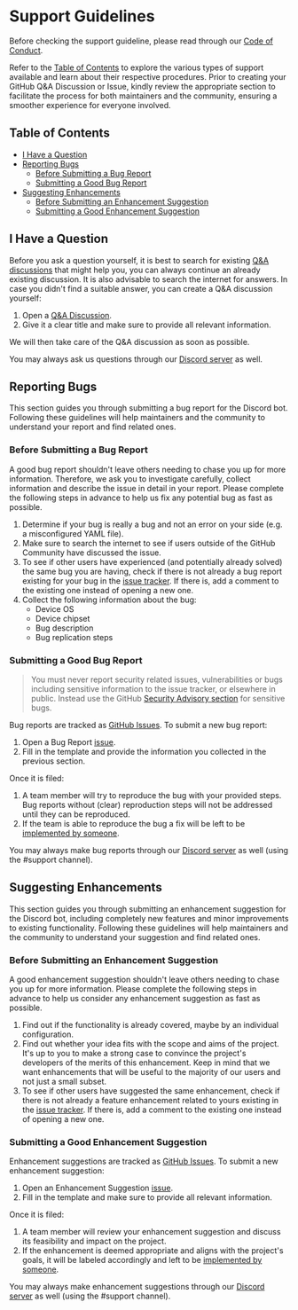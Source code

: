 # Support Guidelines <!-- omit in toc -->

Before checking the support guideline, please read through our [Code of Conduct](https://github.com/paperback-community/discord-bot?tab=coc-ov-file#readme).

Refer to the [Table of Contents](#table-of-contents) to explore the various types of support available and learn about their respective procedures. Prior to creating your GitHub Q&A Discussion or Issue, kindly review the appropriate section to facilitate the process for both maintainers and the community, ensuring a smoother experience for everyone involved.

## Table of Contents <!-- omit in toc -->

-   [I Have a Question](#i-have-a-question)
-   [Reporting Bugs](#reporting-bugs)
    -   [Before Submitting a Bug Report](#before-submitting-a-bug-report)
    -   [Submitting a Good Bug Report](#submitting-a-good-bug-report)
-   [Suggesting Enhancements](#suggesting-enhancements)
    -   [Before Submitting an Enhancement Suggestion](#before-submitting-an-enhancement-suggestion)
    -   [Submitting a Good Enhancement Suggestion](#submitting-a-good-enhancement-suggestion)

## I Have a Question

Before you ask a question yourself, it is best to search for existing [Q&A discussions](https://github.com/paperback-community/discord-bot/discussions/categories/q-a) that might help you, you can always continue an already existing discussion. It is also advisable to search the internet for answers. In case you didn't find a suitable answer, you can create a Q&A discussion yourself:

1. Open a [Q&A Discussion](https://github.com/paperback-community/discord-bot/discussions/new?category=q-a).
2. Give it a clear title and make sure to provide all relevant information.

We will then take care of the Q&A discussion as soon as possible.

You may always ask us questions through our [Discord server](https://discord.gg/netsky-s-basement-965890377896845352) as well.

## Reporting Bugs

This section guides you through submitting a bug report for the Discord bot. Following these guidelines will help maintainers and the community to understand your report and find related ones.

### Before Submitting a Bug Report

A good bug report shouldn't leave others needing to chase you up for more information. Therefore, we ask you to investigate carefully, collect information and describe the issue in detail in your report. Please complete the following steps in advance to help us fix any potential bug as fast as possible.

1. Determine if your bug is really a bug and not an error on your side (e.g. a misconfigured YAML file).
2. Make sure to search the internet to see if users outside of the GitHub Community have discussed the issue.
3. To see if other users have experienced (and potentially already solved) the same bug you are having, check if there is not already a bug report existing for your bug in the [issue tracker](https://github.com/paperback-community/discord-bot/issues?q=is%3Aissue+is%3Aopen+label%3Aunconfirmed-bug+label%3Abug). If there is, add a comment to the existing one instead of opening a new one.
4. Collect the following information about the bug:
    - Device OS
    - Device chipset
    - Bug description
    - Bug replication steps

### Submitting a Good Bug Report

> You must never report security related issues, vulnerabilities or bugs including sensitive information to the issue tracker, or elsewhere in public. Instead use the GitHub [Security Advisory section](https://github.com/paperback-community/discord-bot/security/advisories) for sensitive bugs.

Bug reports are tracked as [GitHub Issues](https://github.com/paperback-community/discord-bot/issues). To submit a new bug report:

1. Open a Bug Report [issue](https://github.com/paperback-community/discord-bot/issues/new?template=bug.yaml).
2. Fill in the template and provide the information you collected in the previous section.

Once it is filed:

1. A team member will try to reproduce the bug with your provided steps. Bug reports without (clear) reproduction steps will not be addressed until they can be reproduced.
2. If the team is able to reproduce the bug a fix will be left to be [implemented by someone](https://github.com/paperback-community/discord-bot/blob/master/.github/CONTRIBUTING.md).

You may always make bug reports through our [Discord server](https://discord.gg/netsky-s-basement-965890377896845352) as well (using the #support channel).

## Suggesting Enhancements

This section guides you through submitting an enhancement suggestion for the Discord bot, including completely new features and minor improvements to existing functionality. Following these guidelines will help maintainers and the community to understand your suggestion and find related ones.

### Before Submitting an Enhancement Suggestion

A good enhancement suggestion shouldn't leave others needing to chase you up for more information. Please complete the following steps in advance to help us consider any enhancement suggestion as fast as possible.

1. Find out if the functionality is already covered, maybe by an individual configuration.
2. Find out whether your idea fits with the scope and aims of the project. It's up to you to make a strong case to convince the project's developers of the merits of this enhancement. Keep in mind that we want enhancements that will be useful to the majority of our users and not just a small subset.
3. To see if other users have suggested the same enhancement, check if there is not already a feature enhancement related to yours existing in the [issue tracker](https://github.com/paperback-community/discord-bot/issues?q=label%3Aenhancement). If there is, add a comment to the existing one instead of opening a new one.

### Submitting a Good Enhancement Suggestion

Enhancement suggestions are tracked as [GitHub Issues](https://github.com/paperback-community/discord-bot/issues). To submit a new enhancement suggestion:

1. Open an Enhancement Suggestion [issue](https://github.com/paperback-community/discord-bot/issues/new?template=enhancement).
2. Fill in the template and make sure to provide all relevant information.

Once it is filed:

1. A team member will review your enhancement suggestion and discuss its feasibility and impact on the project.
2. If the enhancement is deemed appropriate and aligns with the project's goals, it will be labeled accordingly and left to be [implemented by someone](https://github.com/paperback-community/discord-bot/blob/master/.github/CONTRIBUTING.md).

You may always make enhancement suggestions through our [Discord server](https://discord.gg/netsky-s-basement-965890377896845352) as well (using the #support channel).
